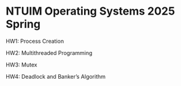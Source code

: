 # NTUIM Operating Systems 2025 Spring
HW1: Process Creation  

HW2: Multithreaded Programming  

HW3: Mutex  

HW4: Deadlock and Banker’s Algorithm
